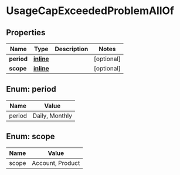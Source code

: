 
# UsageCapExceededProblemAllOf

## Properties
Name | Type | Description | Notes
------------ | ------------- | ------------- | -------------
**period** | [**inline**](#Period) |  |  [optional]
**scope** | [**inline**](#Scope) |  |  [optional]


<a name="Period"></a>
## Enum: period
Name | Value
---- | -----
period | Daily, Monthly


<a name="Scope"></a>
## Enum: scope
Name | Value
---- | -----
scope | Account, Product



